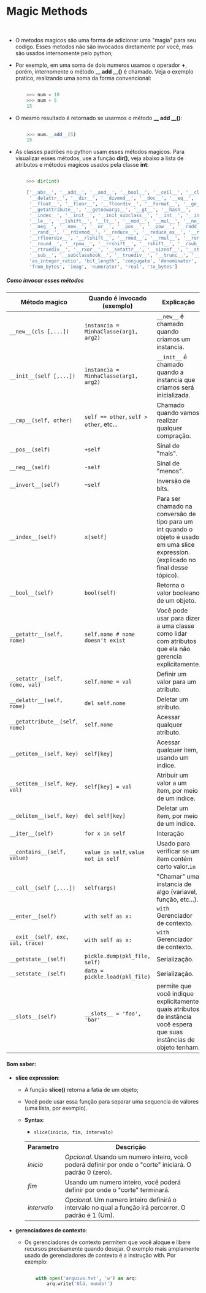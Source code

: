 <h1>Magic Methods</h1>
<br>

- O metodos magicos são uma forma de adicionar uma "magia" para seu codigo. Esses metodos não são invocados diretamente por você, mas são usados internomente pelo python;
- Por exemplo, em uma soma de dois numeros usamos o operador **+**, porém, internomente o método **__ add __()** é chamado. Veja o exemplo pratico, realizando uma soma da forma convencional:

    ```python

        >>> num = 10
        >>> num + 5
        15
    ```

- O mesmo resultado é retornado se usarmos o método **__ add __()**:

    ```python

        >>> num.__add__(5)
        15
    ```

- As classes padrões no python usam esses métodos magicos. Para visualizar esses métodos, use a função **dir()**, veja abaixo a lista de atributos e métodos magicos usados pela classe **int**:

    ```python

        >>> dir(int)

        ['__abs__', '__add__', '__and__', '__bool__', '__ceil__', '__class__',
         '__delattr__', '__dir__', '__divmod__', '__doc__', '__eq__', 
         '__float__', '__floor__', '__floordiv__', '__format__', '__ge__', 
         '__getattribute__', '__getnewargs__', '__gt__', '__hash__', 
         '__index__', '__init__', '__init_subclass__', '__int__', '__invert__', 
         '__le__', '__lshift__', '__lt__', '__mod__', '__mul__', '__ne__', 
         '__neg__', '__new__', '__or__', '__pos__', '__pow__', '__radd__', 
         '__rand__', '__rdivmod__', '__reduce__', '__reduce_ex__', '__repr__', 
         '__rfloordiv__', '__rlshift__', '__rmod__', '__rmul__', '__ror__', 
         '__round__', '__rpow__', '__rrshift__', '__rshift__', '__rsub__', 
         '__rtruediv__', '__rxor__', '__setattr__', '__sizeof__', '__str__', 
         '__sub__', '__subclasshook__', '__truediv__', '__trunc__', '__xor__', 
         'as_integer_ratio', 'bit_length', 'conjugate', 'denominator', 
         'from_bytes', 'imag', 'numerator', 'real', 'to_bytes']
    ```

##### Como invocar esses métodos

<table>
    <thead>
        <tr>
            <th>Método magico</th>
            <th>Quando é invocado (exemplo)</th>
            <th>Explicação</th>
        </tr>
    </thead>
    <tbody>
        <tr>
            <td><code>__new__(cls [,...])</code></td>
            <td><code>instancia = MinhaClasse(arg1, arg2)</code></td>
            <td><code>__new__</code> é chamado quando criamos um instancia.</td>
        </tr>
        <tr>
            <td><code>__init__(self [,...])</code></td>
            <td><code>instancia = MinhaClasse(arg1, arg2)</code></td>
            <td><code>__init__</code> é chamado quando a instancia que criamos será inicializada.</td>
        </tr>
        <tr>
            <td><code>__cmp__(self, other)</code></td>
            <td><code>self == other</code>, <code>self &gt; other</code>, etc...</td>
            <td>Chamado quando vamos realizar qualquer compração.</td>
        </tr>
        <tr>
            <td><code>__pos__(self)</code></td>
            <td><code>+self</code></td>
            <td>Sinal de "mais".</td>
        </tr>
        <tr>
            <td><code>__neg__(self)</code></td>
            <td><code>-self</code></td>
            <td>Sinal de "menos".</td>
        </tr>
        <tr>
            <td><code>__invert__(self)</code></td>
            <td><code>~self</code></td>
            <td>Inversão de bits.</td>
        </tr>
        <tr>
            <td><code>__index__(self)</code></td>
            <td><code>x[self]</code></td>
            <td>Para ser chamado na conversão de tipo para um int quando o objeto é usado em uma slice expression. (explicado no final desse tópico).</td>
        </tr>
        <tr>
            <td><code>__bool__(self)</code></td>
            <td><code>bool(self)</code></td>
            <td>Retorna o valor booleano de um objeto.</td>
        </tr>
        <tr>
            <td><code>__getattr__(self, nome)</code></td>
            <td><code>self.nome # nome doesn't exist</code></td>
            <td>Você pode usar para dizer a uma classe como lidar com atributos que ela não gerencia explicitamente.</td>
        </tr>
        <tr>
            <td><code>__setattr__(self, nome, val)</code></td>
            <td><code>self.nome = val</code></td>
            <td>Definir um valor para um atributo.</td>
        </tr>
        <tr>
            <td><code>__delattr__(self, nome)</code></td>
            <td><code>del self.nome</code></td>
            <td>Deletar um atributo.</td>
        </tr>
        <tr>
            <td><code>__getattribute__(self, nome)</code></td>
            <td><code>self.nome</code></td>
            <td>Acessar qualquer atributo.</td>
        </tr>
        <tr>
            <td><code>__getitem__(self, key)</code></td>
            <td><code>self[key]</code></td>
            <td>Acessar qualquer item, usando um indice.</td>
        </tr>
        <tr>
            <td><code>__setitem__(self, key, val)</code></td>
            <td><code>self[key] = val</code></td>
            <td>Atribuir um valor a um item, por meio de um indice.</td>
        </tr>
        <tr>
            <td><code>__delitem__(self, key)</code></td>
            <td><code>del self[key]</code></td>
            <td>Deletar um item, por meio de um indice.</td>
        </tr>
        <tr>
            <td><code>__iter__(self)</code></td>
            <td><code>for x in self</code></td>
            <td>Interação</td>
        </tr>
        <tr>
            <td><code>__contains__(self, value)</code></td>
            <td><code>value in self</code>, <code>value not in self</code></td>
            <td>Usado para verificar se um item contém certo valor.<code>in</code></td>
        </tr>
        <tr>
            <td><code>__call__(self [,...])</code></td>
            <td><code>self(args)</code></td>
            <td>"Chamar" uma instancia de algo (variavel, função, etc...).</td>
        </tr>
        <tr>
            <td><code>__enter__(self)</code></td>
            <td><code>with self as x:</code></td>
            <td><code>with</code> Gerenciador de contexto.</td>
        </tr>
        <tr>
            <td><code>__exit__(self, exc, val, trace)</code></td>
            <td><code>with self as x:</code></td>
            <td><code>with</code> Gerenciador de contexto.</td>
        </tr>
        <tr>
            <td><code>__getstate__(self)</code></td>
            <td><code>pickle.dump(pkl_file, self)</code></td>
            <td>Serialização.</td>
        </tr>
        <tr>
            <td><code>__setstate__(self)</code></td>
            <td><code>data = pickle.load(pkl_file)</code></td>
            <td>Serialização.</td>
        </tr>
        <tr>
            <td><code>__slots__(self)</code></td>
            <td><code>__slots__ = 'foo', 'bar'</code></td>
            <td>permite que você indique explicitamente quais atributos de instância você espera que suas instâncias de objeto tenham.</td>
        </tr>
    </tbody>
</table>
    

#### Bom saber:

- **slice expression**:
  - A função **slice()** retorna a fatia de um objeto;
  - Você pode usar essa função para separar uma sequencia de valores (uma lista, por exemplo).
  - **Syntax**:
    - <code>slice(inicio, fim, intervalo)</code>

    <table class="w3-table-all notranslate"> 
        <tbody>
            <tr>
                <th style="width:20%">Parametro</th>
                <th>Descrição</th>  
            </tr>  
            <tr>
                <td><em>inicio</em></td>
                <td><em>Opcional</em>. Usando um numero inteiro, você poderá definir por onde o "corte" iniciará. O padrão 0 (zero).</td>
            </tr>
            <tr>
                <td><em>fim</em></td>
                <td>Usando um numero inteiro, você poderá definir por onde o "corte" terminará.</td>
            </tr>
            <tr>
                <td><em>intervalo</em></td>
                <td><em>Opcional</em>. Um numero inteiro definirá o intervalo no qual a função irá percorrer. O padrão é 1 (Um).</td>
            </tr>
        </tbody>
    </table>

- **gerenciadores de contexto**:
  - Os gerenciadores de contexto permitem que você aloque e libere recursos precisamente quando desejar. O exemplo mais amplamente usado de gerenciadores de contexto é a instrução with. Por exemplo:

    ```python

        with open('arquivo.txt', 'w') as arq:
            arq.write('Olá, mundo!')
    ```


